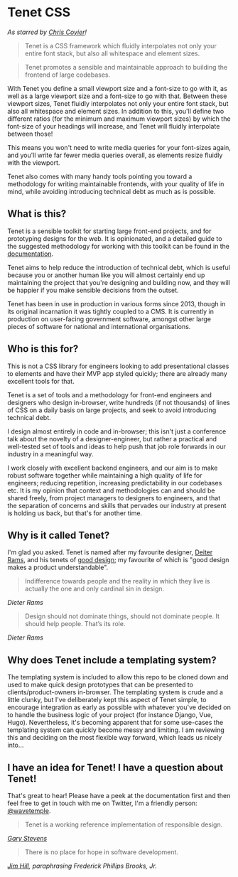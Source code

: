 # Tenet CSS
_As starred by [Chris Coyier](https://github.com/chriscoyier)!_

> Tenet is a CSS framework which fluidly interpolates not only your entire font stack, but also all whitespace and element sizes.

> Tenet promotes a sensible and maintainable approach to building the frontend of large codebases.

With Tenet you define a small viewport size and a font-size to go with it, as well as a large viewport size and a font-size to go with that. Between these viewport sizes, Tenet fluidly interpolates not only your entire font stack, but also all whitespace and element sizes. In addition to this, you'll define two different ratios (for the minimum and maximum viewport sizes) by which the font-size of your headings will increase, and Tenet will fluidly interpolate between those! 

This means you won't need to write media queries for your font-sizes again, and you'll write far fewer media queries overall, as elements resize fluidly with the viewport.

Tenet also comes with many handy tools pointing you toward a methodology for writing maintainable frontends, with your quality of life in mind, while avoiding introducing technical debt as much as is possible.

## What is this?
Tenet is a sensible toolkit for starting large front-end projects, and for prototyping designs for the web. It is opinionated, and a detailed guide to the suggested methodology for working with this toolkit can be found in the [documentation](https://github.com/trubblebruin/tenet/wiki).

Tenet aims to help reduce the introduction of technical debt, which is useful because you or another human like you will almost certainly end up maintaining the project that you're designing and building now, and they will be happier if you make sensible decisions from the outset.

Tenet has been in use in production in various forms since 2013, though in its original incarnation it was tightly coupled to a CMS. It is currently in production on user-facing government software, amongst other large pieces of software for national and international organisations.

## Who is this for?
This is not a CSS library for engineers looking to add presentational classes to elements and have their MVP app styled quickly; there are already many excellent tools for that.

Tenet is a set of tools and a methodology for front-end engineers and designers who design in-browser, write hundreds (if not thousands) of lines of CSS on a daily basis on large projects, and seek to avoid introducing technical debt.

I design almost entirely in code and in-browser; this isn't just a conference talk about the novelty of a designer-engineer, but rather a practical and well-tested set of tools and ideas to help push that job role forwards in our industry in a meaningful way.

I work closely with excellent backend engineers, and our aim is to make robust software together while maintaining a high quality of life for engineers; reducing repetition, increasing predictability in our codebases etc. It is my opinion that context and methodologies can and should be shared freely, from project managers to designers to engineers, and that the separation of concerns and skills that pervades our industry at present is holding us back, but that's for another time.

## Why is it called Tenet?
I'm glad you asked. Tenet is named after my favourite designer, [Deiter Rams](https://en.wikipedia.org/wiki/Dieter_Rams), and his tenets of [good design](https://www.vitsoe.com/eu/about/good-design); my favourite of which is "good design makes a product understandable".

> Indifference towards people and the reality in which they live is actually the one and only cardinal sin in design.

_Dieter Rams_

> Design should not dominate things, should not dominate people. It should help people. That’s its role.

_Dieter Rams_

## Why does Tenet include a templating system?
The templating system is included to allow this repo to be cloned down and used to make quick design prototypes that can be presented to clients/product-owners in-browser. The templating system is crude and a little clunky, but I've deliberately kept this aspect of Tenet simple, to encourage integration as early as possible with whatever you've decided on to handle the business logic of your project (for instance Django, Vue, Hugo). Nevertheless, it's becoming apparent that for some use-cases the templating system can quickly become messy and limiting. I am reviewing this and deciding on the most flexible way forward, which leads us nicely into...

## I have an idea for Tenet! I have a question about Tenet!
That's great to hear! Please have a peek at the documentation first and then feel free to get in touch with me on Twitter, I'm a friendly person: [@wavetemple](https://twitter.com/wavetemple).

> Tenet is a working reference implementation of responsible design.

_[Gary Stevens](http://bramblefinch.co.uk)_

> There is no place for hope in software development.

_[Jim Hill](https://dammitjim.co.uk), paraphrasing Frederick Phillips Brooks, Jr._
